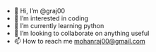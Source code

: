 - 👋 Hi, I’m @graj00
- 👀 I’m interested in coding
- 🌱 I’m currently learning python
- 💞️ I’m looking to collaborate on anything useful
- 📫 How to reach me mohanraj00@gmail.com

<!---
graj00/graj00 is a ✨ special ✨ repository because its `README.md` (this file) appears on your GitHub profile.
You can click the Preview link to take a look at your changes.
--->
